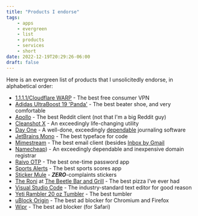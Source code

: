 ```yaml
---
title: "Products I endorse"
tags:
    - apps
    - evergreen
    - list
    - products
    - services
    - short
date: 2022-12-19T20:29:26-06:00
draft: false
---
```


Here is an evergreen list of products that I unsolicitedly endorse, in alphabetical order:

- [1.1.1.1/Cloudflare WARP](https://1.1.1.1) - The best free consumer VPN
- [Adidas UltraBoost 19 'Panda'](https://www.goat.com/sneakers/ultraboost-19-panda-b37707) - The best beater shoe, and very comfortable
- [Apollo](https://apolloapp.io/) - The best Reddit client (not that I'm a big Reddit guy)
- [Cleanshot X](https://cleanshot.com/) - An exceedingly life-changing utility
- [Day One](https://dayoneapp.com/) - A well-done, exceedingly [dependable](https://dayoneapp.com/blog/the-next-chapter-of-day-one-at-automattic/) journaling software
- [JetBrains Mono](https://www.jetbrains.com/lp/mono/) - The best typeface for code
- [Mimestream](https://mimestream.com) - The best email client (besides [Inbox by Gmail](https://en.wikipedia.org/wiki/Inbox_by_Gmail)
- [Namecheap](https://namecheap.com)) - An exceedingly dependable and inexpensive domain registrar
- [Raivo OTP](https://raivo-otp.com) - The best one-time password app
- [Sports Alerts](https://apps.apple.com/us/app/sports-alerts/id432450349) - The best sports scores app
- [Sticker Mule](https://stickermule.com) - ***ZERO***-complaints stickers
- [The Roni](/blog/the-best-pizza-ive-ever-had) at [The Beetle Bar and Grill](https://www.thebeetlechicago.com/) - The best pizza I’ve ever had
- [Visual Studio Code](https://code.visualstudio.com) - The industry-standard text editor for good reason
- [Yeti Rambler 20 oz Tumbler](https://www.yeti.com/drinkware/tumblers/21070060028.html) - The best tumbler
- [uBlock Origin](https://ublockorigin.com/) - The best ad blocker for Chromium and Firefox
- [Wipr](https://giorgiocalderolla.com/wipr.html) - The best ad blocker (for Safari)
